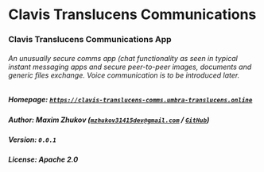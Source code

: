 # Clavis Translucens Communications
### Clavis Translucens Communications App
###### *An unusually secure comms app (chat functionality as seen in typical instant messaging apps and secure peer-to-peer images, documents and generic files exchange. Voice communication is to be introduced later.*
##### Homepage: *[`https://clavis-translucens-comms.umbra-translucens.online`](https://clavis-translucens-comms.umbra-translucens.online)*
##### Author: *Maxim Zhukov ([`mzhukov31415dev@gmail.com`](mailto:mzhukov31415dev@gmail.com) / [`GitHub`](https://github.com/mzhukov1973))*
##### Version: *`0.0.1`*
##### License: *Apache 2.0*
